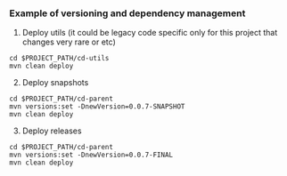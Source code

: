 ### Example of versioning and dependency management

1. Deploy utils (it could be legacy code specific only for this project that changes very rare or etc)
```
cd $PROJECT_PATH/cd-utils
mvn clean deploy
```
2. Deploy snapshots
```
cd $PROJECT_PATH/cd-parent
mvn versions:set -DnewVersion=0.0.7-SNAPSHOT
mvn clean deploy
```
3. Deploy releases
```
cd $PROJECT_PATH/cd-parent
mvn versions:set -DnewVersion=0.0.7-FINAL
mvn clean deploy
```
